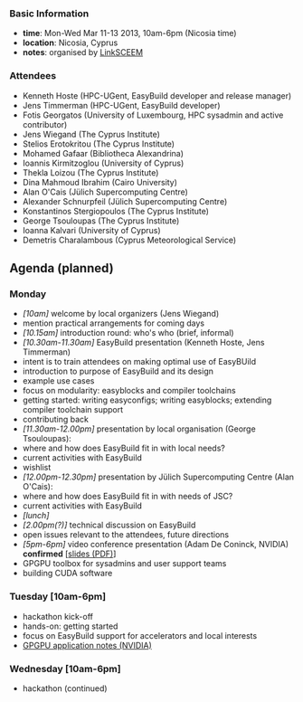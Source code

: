 ### Basic Information

* **time**: Mon-Wed Mar 11-13 2013, 10am-6pm (Nicosia time)
* **location**: Nicosia, Cyprus
* **notes**: organised by [LinkSCEEM](http://www.linksceem.eu/)

### Attendees

 * Kenneth Hoste (HPC-UGent, EasyBuild developer and release manager)
 * Jens Timmerman (HPC-UGent, EasyBuild developer)
 * Fotis Georgatos (University of Luxembourg, HPC sysadmin and active contributor)
 * Jens Wiegand (The Cyprus Institute)
 * Stelios Erotokritou (The Cyprus Institute)
 * Mohamed Gafaar (Bibliotheca Alexandrina)
 * Ioannis Kirmitzoglou (University of Cyprus)
 * Thekla Loizou (The Cyprus Institute)
 * Dina Mahmoud Ibrahim (Cairo University)
 * Alan O'Cais (Jülich Supercomputing Centre)
 * Alexander Schnurpfeil (Jülich Supercomputing Centre)
 * Konstantinos Stergiopoulos (The Cyprus Institute)
 * George Tsouloupas (The Cyprus Institute)
 * Ioanna Kalvari (University of Cyprus)
 * Demetris Charalambous (Cyprus Meteorological Service)

## Agenda (planned)

### Monday

* _[10am]_ welcome by local organizers (Jens Wiegand)
 * mention practical arrangements for coming days
* _[10.15am]_ introduction round: who's who (brief, informal)
* _[10.30am-11.30am]_ EasyBuild presentation (Kenneth Hoste, Jens Timmerman)
 * intent is to train attendees on making optimal use of EasyBUild
 * introduction to purpose of EasyBuild and its design
 * example use cases
 * focus on modularity: easyblocks and compiler toolchains
 * getting started: writing easyconfigs; writing easyblocks; extending compiler toolchain support
 * contributing back
* _[11.30am-12.00pm]_ presentation by local organisation (George Tsouloupas): 
 * where and how does EasyBuild fit in with local needs?
 * current activities with EasyBuild
 * wishlist
* _[12.00pm-12.30pm]_ presentation by Jülich Supercomputing Centre (Alan O'Cais):
 * where and how does EasyBuild fit in with needs of JSC?
 * current activities with EasyBuild 
* _[lunch]_
* _[2.00pm(?)]_ technical discussion on EasyBuild
 * open issues relevant to the attendees, future directions
* _[5pm-6pm]_ video conference presentation (Adam De Coninck, NVIDIA) **confirmed** [[slides (PDF)](hpcugent.github.com/easybuild/files/CUDA_Toolkit_for_Sysadmins.pdf)]
 * GPGPU toolbox for sysadmins and user support teams
 * building CUDA software

### Tuesday [10am-6pm]

 * hackathon kick-off
 * hands-on: getting started
 * focus on EasyBuild support for accelerators and local interests
 * [GPGPU application notes (NVIDIA)](https://github.com/hpcugent/easybuild/wiki/GPGPU-apps-notes-NVIDIA)

### Wednesday [10am-6pm]

 * hackathon (continued)